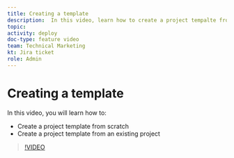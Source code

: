 ```yaml
---
title: Creating a template
description:  In this video, learn how to create a project tempalte from scratch and from an existing project.
topic:
activity: deploy
doc-type: feature video
team: Technical Marketing
kt: Jira ticket
role: Admin
---
```

# Creating a template

In this video, you will learn how to:

* Create a project template from scratch
* Create a project template from an existing project

>[!VIDEO](https://video.tv.adobe.com/v/335210/?quality=12)
